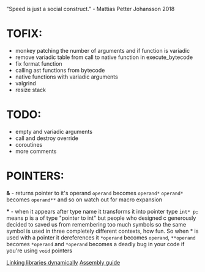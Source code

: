 "Speed is just a social construct." - Mattias Petter Johansson 2018

# TOFIX:
- monkey patching the number of arguments and if function is variadic
- remove variadic table from call to native function in execute_bytecode
- fix format function
- calling ast functions from bytecode
- native functions with variadic arguments
- valgrind
- resize stack

# TODO:
- empty and variadic arguments
- call and destroy override 
- coroutines
- more comments

# POINTERS:
**&** - returns pointer to it's operand
    `operand` becomes `operand*`
    `operand*` becomes `operand**`
    and so on
    watch out for macro expansion

**\*** - when it appears after type name it transforms it into pointer type 
    `int* p;` means p is a of type "pointer to int" 
    but people who designed c generously decided to saved us from remembering too much symbols so the same symbol is used in three completely different contexts, how fun. So when * is used with a pointer it dereferences it 
    `*operand` becomes `operand`, `**operand` becomes `*operand` 
    and `*operand` becomes a deadly bug in your code if you're using `void`  pointers 

[Linking libraries dynamically](https://github.com/alainfrisch/flexdll)
[Assembly guide](http://www.cs.virginia.edu/~evans/cs216/guides/x86.html)